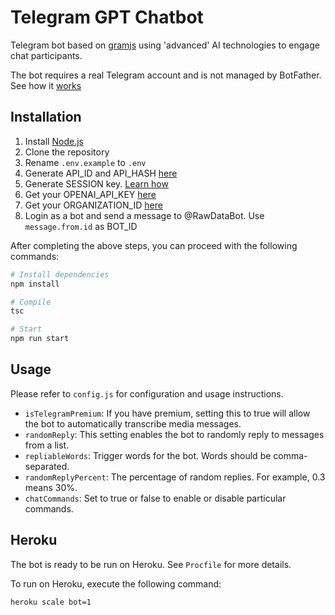 # Telegram GPT Chatbot

Telegram bot based on [gramjs](https://gram.js.org/) using 'advanced' AI technologies to engage chat participants.

The bot requires a real Telegram account and is not managed by BotFather. See how it [works](https://gram.js.org/getting-started/authorization#logging-in-as-a-user)

## Installation

1. Install [Node.js](https://nodejs.org/en)
2. Clone the repository
3. Rename `.env.example` to `.env`
4. Generate API_ID and API_HASH [here](https://gram.js.org/getting-started/authorization#getting-api-id-and-api-hash)
5. Generate SESSION key. [Learn how](https://gram.js.org/getting-started/authorization)
6. Get your OPENAI_API_KEY [here](https://platform.openai.com/account/api-keys)
7. Get your ORGANIZATION_ID [here](https://platform.openai.com/account/org-settings)
8. Login as a bot and send a message to @RawDataBot. Use `message.from.id` as BOT_ID

After completing the above steps, you can proceed with the following commands:

```bash
# Install dependencies
npm install

# Compile
tsc

# Start
npm run start
```

## Usage

Please refer to `config.js` for configuration and usage instructions.

- `isTelegramPremium`: If you have premium, setting this to true will allow the bot to automatically transcribe media messages.
- `randomReply`: This setting enables the bot to randomly reply to messages from a list.
- `repliableWords`: Trigger words for the bot. Words should be comma-separated.
- `randomReplyPercent`: The percentage of random replies. For example, 0.3 means 30%.
- `chatCommands`: Set to true or false to enable or disable particular commands.

## Heroku

The bot is ready to be run on Heroku. See `Procfile` for more details.

To run on Heroku, execute the following command:

```bash
heroku scale bot=1
```
